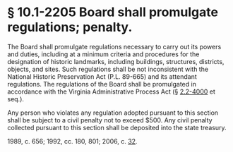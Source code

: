 # § 10.1-2205 Board shall promulgate regulations; penalty.

<p>The Board shall promulgate regulations necessary to carry out its powers and duties, including at a minimum criteria and procedures for the designation of historic landmarks, including buildings, structures, districts, objects, and sites. Such regulations shall be not inconsistent with the National Historic Preservation Act (P.L. 89-665) and its attendant regulations. The regulations of the Board shall be promulgated in accordance with the Virginia Administrative Process Act (§ <a href='http://law.lis.virginia.gov/vacode/2.2-4000/'>2.2-4000</a> et seq.).</p><p>Any person who violates any regulation adopted pursuant to this section shall be subject to a civil penalty not to exceed $500. Any civil penalty collected pursuant to this section shall be deposited into the state treasury.</p><p>1989, c. 656; 1992, cc. 180, 801; 2006, c. <a href='http://lis.virginia.gov/cgi-bin/legp604.exe?061+ful+CHAP0032'>32</a>.</p>